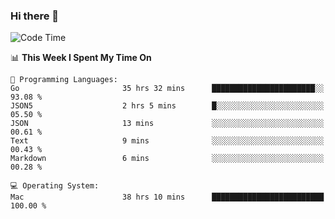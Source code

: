### Hi there 👋

<!--
**CrazyCollin/crazycollin** is a ✨ _special_ ✨ repository because its `README.md` (this file) appears on your GitHub profile.

Here are some ideas to get you started:

- 🔭 I’m currently working on ...
- 🌱 I’m currently learning ...
- 👯 I’m looking to collaborate on ...
- 🤔 I’m looking for help with ...
- 💬 Ask me about ...
- 📫 How to reach me: ...
- 😄 Pronouns: ...
- ⚡ Fun fact: ...
-->

<!--START_SECTION:waka-->
![Code Time](http://img.shields.io/badge/Code%20Time-5%2C316%20hrs%204%20mins-blue)

📊 **This Week I Spent My Time On** 

```text
💬 Programming Languages: 
Go                       35 hrs 32 mins      ███████████████████████░░   93.08 % 
JSON5                    2 hrs 5 mins        █░░░░░░░░░░░░░░░░░░░░░░░░   05.50 % 
JSON                     13 mins             ░░░░░░░░░░░░░░░░░░░░░░░░░   00.61 % 
Text                     9 mins              ░░░░░░░░░░░░░░░░░░░░░░░░░   00.43 % 
Markdown                 6 mins              ░░░░░░░░░░░░░░░░░░░░░░░░░   00.28 % 

💻 Operating System: 
Mac                      38 hrs 10 mins      █████████████████████████   100.00 % 
```


<!--END_SECTION:waka-->
